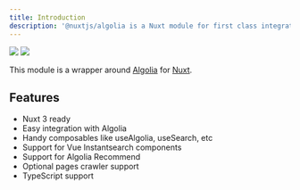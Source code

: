 ```yaml
---
title: Introduction
description: '@nuxtjs/algolia is a Nuxt module for first class integration with Algolia.'
---
```


<img src="/preview.png" class="light-img" />
<img src="/preview-dark.png" class="dark-img" />

This module is a wrapper around [Algolia](https://www.algolia.com/) for [Nuxt](https://v3.nuxtjs.org).

## Features

- Nuxt 3 ready
- Easy integration with Algolia
- Handy composables like useAlgolia, useSearch, etc
- Support for Vue Instantsearch components
- Support for Algolia Recommend
- Optional pages crawler support
- TypeScript support
